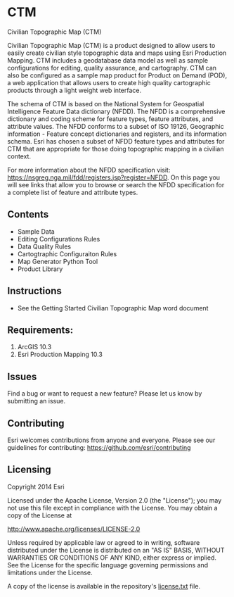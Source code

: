 CTM
===

Civilian Topographic Map (CTM)

Civilian Topographic Map (CTM) is a product designed to allow users to easily create civilian style topographic data and maps using Esri Production Mapping.  CTM includes a geodatabase data model as well as sample configurations for editing, quality assurance, and cartography. CTM can also be configured as a sample map product for Product on Demand (POD), a web application that allows users to create high quality cartographic products through a light weight web interface.

The schema of CTM is based on the National System for Geospatial Intelligence Feature Data dictionary (NFDD).   The NFDD is a comprehensive dictionary and coding scheme for feature types, feature attributes, and attribute values. The NFDD conforms to a subset of ISO 19126, Geographic information - Feature concept dictionaries and registers, and its information schema.  Esri has chosen a subset of NFDD feature types and attributes for CTM that are appropriate for those doing topographic mapping in a civilian context.

For more information about the NFDD specification visit: https://nsgreg.nga.mil/fdd/registers.jsp?register=NFDD. On this page you will see links that allow you to browse or search the NFDD specification for a complete list of feature and attribute types.  

Contents
---
  - Sample Data
  - Editing Configurations Rules
  - Data Quality Rules
  - Cartogtraphic Configuraiton Rules
  - Map Generator Python Tool
  - Product Library

Instructions
---
  - See the Getting Started Civilian Topographic Map word document

Requirements:
---
  1.  ArcGIS 10.3
  2.  Esri Production Mapping 10.3
  
Issues
---
Find a bug or want to request a new feature? Please let us know by submitting an issue.

Contributing
---
Esri welcomes contributions from anyone and everyone. Please see our guidelines for contributing:  https://github.com/esri/contributing

Licensing
---

Copyright 2014 Esri

Licensed under the Apache License, Version 2.0 (the "License"); you may not use this file except in compliance with the License. You may obtain a copy of the License at

http://www.apache.org/licenses/LICENSE-2.0

Unless required by applicable law or agreed to in writing, software distributed under the License is distributed on an "AS IS" BASIS, WITHOUT WARRANTIES OR CONDITIONS OF ANY KIND, either express or implied. See the License for the specific language governing permissions and limitations under the License.

A copy of the license is available in the repository's [license.txt](LICENSE.txt?raw=true) file.
